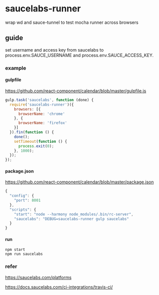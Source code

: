 # saucelabs-runner

wrap wd and sauce-tunnel to test mocha runner across browsers

## guide

set username and access key from saucelabs to process.env.SAUCE_USERNAME and process.env.SAUCE_ACCESS_KEY.

### example

#### gulpfile

https://github.com/react-component/calendar/blob/master/gulpfile.js

```js
gulp.task('saucelabs', function (done) {
  require('saucelabs-runner')({
    browsers: [{
      browserName: 'chrome'
    }, {
      browserName: 'firefox'
    }]
  }).fin(function () {
    done();
    setTimeout(function () {
      process.exit(0);
    }, 1000);
  });
});
```

#### package.json

https://github.com/react-component/calendar/blob/master/package.json

```js
{
  "config": {
    "port": 8001
  },
  "scripts": {
    "start": "node --harmony node_modules/.bin/rc-server",
    "saucelabs": "DEBUG=saucelabs-runner gulp saucelabs"
  }
}
```

#### run

```
npm start
npm run saucelabs
```

### refer

https://saucelabs.com/platforms

https://docs.saucelabs.com/ci-integrations/travis-ci/
